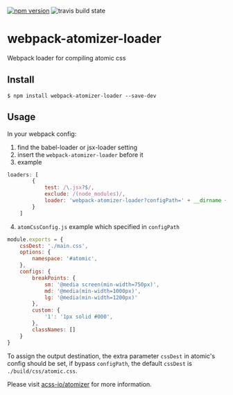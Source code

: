 [![npm version](https://badge.fury.io/js/webpack-atomizer-loader.svg)](http://badge.fury.io/js/webpack-atomizer-loader)
![travis build state](https://travis-ci.org/tom76kimo/atomic-loader.svg?branch=master)
# webpack-atomizer-loader
Webpack loader for compiling atomic css

## Install
```
$ npm install webpack-atomizer-loader --save-dev
```

## Usage

In your webpack config:

1. find the babel-loader or jsx-loader setting
2. insert the `webpack-atomizer-loader` before it
3. example 

  ```javascript
  loaders: [
          {
              test: /\.jsx?$/,
              exclude: /(node_modules)/,
              loader: 'webpack-atomizer-loader?configPath=' + __dirname + '/atomCssConfig.js!babel-loader',
          }
      ]
  ```

4. `atomCssConfig.js` example which specified in `configPath` 
  ```javascript
  module.exports = {
      cssDest: './main.css',
      options: {
          namespace: '#atomic',
      },
      configs: {
          breakPoints: {
              sm: '@media screen(min-width=750px)',
              md: '@media(min-width=1000px)',
              lg: '@media(min-width=1200px)'
          },
          custom: {
              '1': '1px solid #000',
          },
          classNames: []
      }
  }
  ```
  
  To assign the output destination, the extra parameter `cssDest` in atomic's config should be set, if bypass `configPath`, the default `cssDest` is `./build/css/atomic.css`.
  
  Please visit [acss-io/atomizer](https://github.com/acss-io/atomizer) for more information.
  
